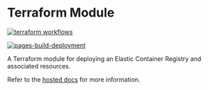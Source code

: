 # Terraform Module

[![terraform workflows](https://github.com/cumberland-cloud/modules-ecr/actions/workflows/action.yaml/badge.svg)](https://github.com/cumberland-cloud/modules-ecr/actions/workflows/action.yaml)

[![pages-build-deployment](https://github.com/cumberland-cloud/modules-ecr/actions/workflows/pages/pages-build-deployment/badge.svg)](https://github.com/cumberland-cloud/modules-ecr/actions/workflows/pages/pages-build-deployment)

A Terraform module for deploying an Elastic Container Registry and associated resources.

Refer to the [hosted docs]() for more information.
